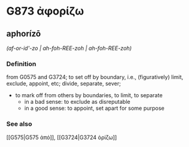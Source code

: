 # G873 ἀφορίζω

## aphorízō

_(af-or-id'-zo | ah-foh-REE-zoh | ah-foh-REE-zoh)_

### Definition

from G0575 and G3724; to set off by boundary, i.e., (figuratively) limit, exclude, appoint, etc; divide, separate, sever; 

- to mark off from others by boundaries, to limit, to separate
  - in a bad sense: to exclude as disreputable
  - in a good sense: to appoint, set apart for some purpose

### See also

[[G575|G575 ἀπό]], [[G3724|G3724 ὁρίζω]]
